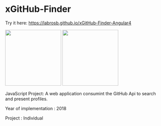 # xGitHub-Finder

Try it here: https://labrosb.github.io/xGitHub-Finder-Angular4

<p>
  <img src="https://www.labrosb.com/project-thumbs/github-finder.PNG" height="180px" />
  <img src="https://www.labrosb.com/project-thumbs/github-finder2.PNG" height="180px" />

</p>

JavaScript Project: A web application consumint the GitHub Api to search and present profiles.

Year of implementation : 2018

Project : Individual
